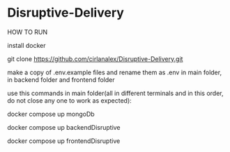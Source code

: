 # Disruptive-Delivery

HOW TO RUN

install docker

git clone https://github.com/cirlanalex/Disruptive-Delivery.git

make a copy of .env.example files and rename them as .env in main folder, in backend folder and frontend folder

use this commands in main folder(all in different terminals and in this order, do not close any one to work as expected):

docker compose up mongoDb

docker compose up backendDisruptive

docker compose up frontendDisruptive
